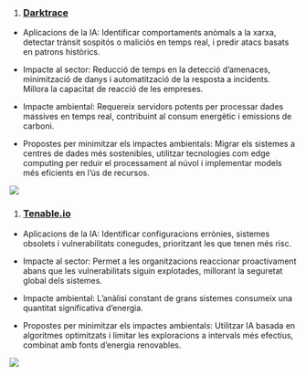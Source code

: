 1. ### [Darktrace](https://darktrace.com/es)

* Aplicacions de la IA: Identificar comportaments anòmals a la xarxa, detectar trànsit sospitós o maliciós en temps real, i predir atacs basats en patrons històrics.

* Impacte al sector: Reducció de temps en la detecció d’amenaces, minimització de danys i automatització de la resposta a incidents. Millora la capacitat de reacció de les empreses.

* Impacte ambiental: Requereix servidors potents per processar dades massives en temps real, contribuint al consum energètic i emissions de carboni.

* Propostes per minimitzar els impactes ambientals: Migrar els sistemes a centres de dades més sostenibles, utilitzar tecnologies com edge computing per reduir el processament al núvol i implementar models més eficients en l’ús de recursos.

![](https://i.ytimg.com/vi/t3yRs-Wf_Dk/maxresdefault.jpg)

1. ### [Tenable.io](https://www.tenable.com/products/vulnerability-management)

* Aplicacions de la IA: Identificar configuracions errònies, sistemes obsolets i vulnerabilitats conegudes, prioritzant les que tenen més risc.

* Impacte al sector: Permet a les organitzacions reaccionar proactivament abans que les vulnerabilitats siguin explotades, millorant la seguretat global dels sistemes.

* Impacte ambiental: L’anàlisi constant de grans sistemes consumeix una quantitat significativa d’energia.

* Propostes per minimitzar els impactes ambientals: Utilitzar IA basada en algoritmes optimitzats i limitar les exploracions a intervals més efectius, combinat amb fonts d’energia renovables.

![](https://www.tenable.com/themes/custom/tenable/images-new/tenable-io/VM-Overview.png)
